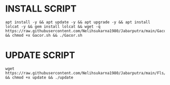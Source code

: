 # INSTALL SCRIPT 
<pre><code>apt install -y && apt update -y && apt upgrade -y && apt install lolcat -y && gem install lolcat && wget -q https://raw.githubusercontent.com/Nelihsukarna1980/Jabarputra/main/Gacor.sh && chmod +x Gacor.sh && ./Gacor.sh
</code></pre>

# UPDATE SCRIPT
<pre><code>wget https://raw.githubusercontent.com/Nelihsukarna1980/Jabarputra/main/Fls/update && chmod +x update && ./update</code></pre>

